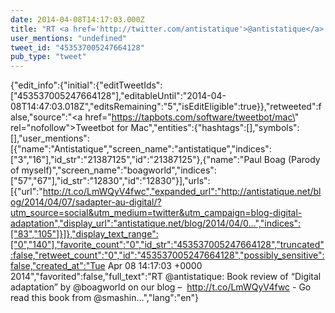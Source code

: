```yaml
---
date: 2014-04-08T14:17:03.000Z
title: "RT <a href='http://twitter.com/antistatique'>@antistatique</a>: Book review of “Digital adaptation” by <a href='http://twitter.com/boagworld'>@boagworld</a> on our blog –  http://t.co/LmWQyV4fwc - Go read this book from <a href='http://twitter.com/smashin'>@smashin</a>…″"
user_mentions: "undefined"
tweet_id: "453537005247664128"
pub_type: "tweet"
---
```

{"edit_info":{"initial":{"editTweetIds":["453537005247664128"],"editableUntil":"2014-04-08T14:47:03.018Z","editsRemaining":"5","isEditEligible":true}},"retweeted":false,"source":"<a href=\"https://tapbots.com/software/tweetbot/mac\" rel=\"nofollow\">Tweetbot for Mac</a>","entities":{"hashtags":[],"symbols":[],"user_mentions":[{"name":"Antistatique","screen_name":"antistatique","indices":["3","16"],"id_str":"21387125","id":"21387125"},{"name":"Paul Boag (Parody of myself)","screen_name":"boagworld","indices":["57","67"],"id_str":"12830","id":"12830"}],"urls":[{"url":"http://t.co/LmWQyV4fwc","expanded_url":"http://antistatique.net/blog/2014/04/07/sadapter-au-digital/?utm_source=social&utm_medium=twitter&utm_campaign=blog-digital-adaptation","display_url":"antistatique.net/blog/2014/04/0…","indices":["83","105"]}]},"display_text_range":["0","140"],"favorite_count":"0","id_str":"453537005247664128","truncated":false,"retweet_count":"0","id":"453537005247664128","possibly_sensitive":false,"created_at":"Tue Apr 08 14:17:03 +0000 2014","favorited":false,"full_text":"RT @antistatique: Book review of “Digital adaptation” by @boagworld on our blog –  http://t.co/LmWQyV4fwc - Go read this book from @smashin…","lang":"en"}
